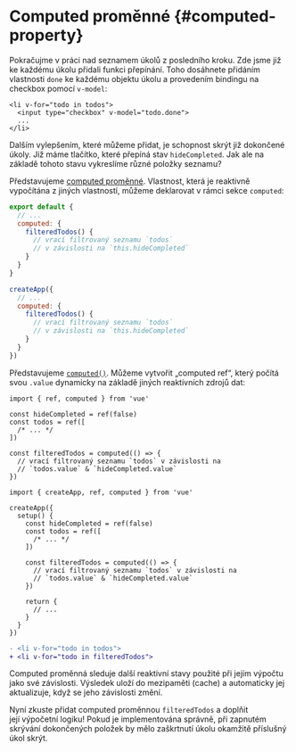 # Computed proměnné {#computed-property}

Pokračujme v práci nad seznamem úkolů z posledního kroku. Zde jsme již ke každému úkolu přidali funkci přepínání. Toho dosáhnete přidáním vlastnosti `done` ke každému objektu úkolu a provedením bindingu na checkbox pomocí `v-model`:

```vue-html{2}
<li v-for="todo in todos">
  <input type="checkbox" v-model="todo.done">
  ...
</li>
```

Dalším vylepšením, které můžeme přidat, je schopnost skrýt již dokončené úkoly. Již máme tlačítko, které přepíná stav `hideCompleted`. Jak ale na základě tohoto stavu vykreslíme různé položky seznamu?

<div class="options-api">

Představujeme <a target="_blank" href="/guide/essentials/computed.html">computed proměnné</a>. Vlastnost, která je reaktivně vypočítána z jiných vlastností, můžeme deklarovat v rámci sekce `computed`:

<div class="sfc">

```js
export default {
  // ...
  computed: {
    filteredTodos() {
      // vrací filtrovaný seznamu `todos`
      // v závislosti na `this.hideCompleted`
    }
  }
}
```

</div>
<div class="html">

```js
createApp({
  // ...
  computed: {
    filteredTodos() {
      // vrací filtrovaný seznamu `todos` 
      // v závislosti na `this.hideCompleted`
    }
  }
})
```

</div>

</div>
<div class="composition-api">

Představujeme <a target="_blank" href="/guide/essentials/computed.html">`computed()`</a>. Můžeme vytvořit „computed ref“, který počítá svou `.value` dynamicky na základě jiných reaktivních zdrojů dat:

<div class="sfc">

```js{8-11}
import { ref, computed } from 'vue'

const hideCompleted = ref(false)
const todos = ref([
  /* ... */
])

const filteredTodos = computed(() => {
  // vrací filtrovaný seznamu `todos` v závislosti na
  // `todos.value` & `hideCompleted.value`
})
```

</div>
<div class="html">

```js{10-13}
import { createApp, ref, computed } from 'vue'

createApp({
  setup() {
    const hideCompleted = ref(false)
    const todos = ref([
      /* ... */
    ])

    const filteredTodos = computed(() => {
      // vrací filtrovaný seznamu `todos` v závislosti na
      // `todos.value` & `hideCompleted.value`
    })

    return {
      // ...
    }
  }
})
```

</div>

</div>

```diff
- <li v-for="todo in todos">
+ <li v-for="todo in filteredTodos">
```

Computed proměnná sleduje další reaktivní stavy použité při jejím výpočtu jako své závislosti. Výsledek uloží do mezipaměti (cache) a&nbsp;automaticky jej aktualizuje, když se jeho závislosti změní.

Nyní zkuste přidat computed proměnnou `filteredTodos` a doplňit její&nbsp;výpočetní logiku! Pokud je implementována správně, při zapnutém skrývání dokončených položek by mělo zaškrtnutí úkolu okamžitě příslušný úkol skrýt.
